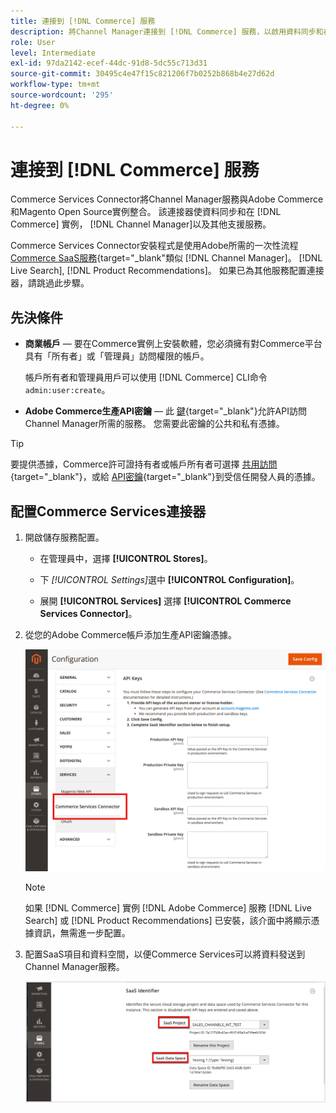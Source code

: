 ```yaml
---
title: 連接到 [!DNL Commerce] 服務
description: 將Channel Manager連接到 [!DNL Commerce] 服務，以啟用資料同步和在 [!DNL Commerce] 實例、 Channel Manager和其他支援服務。
role: User
level: Intermediate
exl-id: 97da2142-ecef-44dc-91d8-5dc55c713d31
source-git-commit: 30495c4e47f15c821206f7b0252b868b4e27d62d
workflow-type: tm+mt
source-wordcount: '295'
ht-degree: 0%

---
```



# 連接到 [!DNL Commerce] 服務

Commerce Services Connector將Channel Manager服務與Adobe Commerce和Magento Open Source實例整合。 該連接器使資料同步和在 [!DNL Commerce] 實例， [!DNL Channel Manager]以及其他支援服務。

Commerce Services Connector安裝程式是使用Adobe所需的一次性流程 [Commerce SaaS服務](https://experienceleague.adobe.com/docs/commerce-merchant-services/user-guides/home.html){target=&quot;_blank&quot;類似 [!DNL Channel Manager]。 [!DNL Live Search], [!DNL Product Recommendations]。 如果已為其他服務配置連接器，請跳過此步驟。

## 先決條件

- **商業帳戶** — 要在Commerce實例上安裝軟體，您必須擁有對Commerce平台具有「所有者」或「管理員」訪問權限的帳戶。

   帳戶所有者和管理員用戶可以使用 [!DNL Commerce] CLI命令 `admin:user:create`。

- **Adobe Commerce生產API密鑰** — 此 [鍵](https://docs.magento.com/user-guide/system/saas.html#apikey){target=&quot;_blank&quot;}允許API訪問Channel Manager所需的服務。 您需要此密鑰的公共和私有憑據。

>[!TIP]
>
>要提供憑據，Commerce許可證持有者或帳戶所有者可選擇 [共用訪問](https://docs.magento.com/user-guide/magento/magento-account-share.html){target=&quot;_blank&quot;}，或給 [API密鑰](https://docs.magento.com/user-guide/system/saas.html#apikey){target=&quot;_blank&quot;}到受信任開發人員的憑據。

## 配置Commerce Services連接器

1. 開啟儲存服務配置。

   - 在管理員中，選擇 **[!UICONTROL Stores]**。

   - 下 *[!UICONTROL Settings]*&#x200B;選中 **[!UICONTROL Configuration]**。

   - 展開 **[!UICONTROL Services]** 選擇 **[!UICONTROL Commerce Services Connector]**。

1. 從您的Adobe Commerce帳戶添加生產API密鑰憑據。

   ![[!DNL Commerce Service Connector] 服務 [!DNL Admin] 視圖](assets/commerce-services-connector-admin-service-view.png)


   >[!NOTE]
   >
   > 如果 [!DNL Commerce] 實例 [!DNL Adobe Commerce] 服務 [!DNL Live Search] 或 [!DNL Product Recommendations] 已安裝，該介面中將顯示憑據資訊，無需進一步配置。

1. 配置SaaS項目和資料空間，以便Commerce Services可以將資料發送到Channel Manager服務。

   ![[!DNL Commerce Service Connector] SaaS標識符配置 [!DNL Admin] 視圖](assets/commerce-services-connector-saas-config.png)

